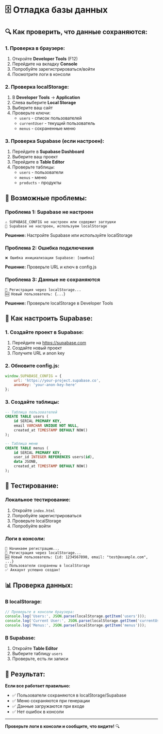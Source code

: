# 🗄️ Отладка базы данных

## 🔍 Как проверить, что данные сохраняются:

### **1. Проверка в браузере:**
1. Откройте **Developer Tools** (F12)
2. Перейдите на вкладку **Console**
3. Попробуйте зарегистрироваться/войти
4. Посмотрите логи в консоли

### **2. Проверка localStorage:**
1. В **Developer Tools** → **Application**
2. Слева выберите **Local Storage**
3. Выберите ваш сайт
4. Проверьте ключи:
   - `users` - список пользователей
   - `currentUser` - текущий пользователь
   - `menus` - сохраненные меню

### **3. Проверка Supabase (если настроен):**
1. Перейдите в **Supabase Dashboard**
2. Выберите ваш проект
3. Перейдите в **Table Editor**
4. Проверьте таблицы:
   - `users` - пользователи
   - `menus` - меню
   - `products` - продукты

## 🚨 Возможные проблемы:

### **Проблема 1: Supabase не настроен**
```
⚠️ SUPABASE_CONFIG не настроен или содержит заглушки
💾 Supabase не настроен, используем localStorage
```

**Решение:** Настройте Supabase или используйте localStorage

### **Проблема 2: Ошибка подключения**
```
❌ Ошибка инициализации Supabase: [ошибка]
```

**Решение:** Проверьте URL и ключ в config.js

### **Проблема 3: Данные не сохраняются**
```
💾 Регистрация через localStorage...
🆕 Новый пользователь: {...}
```

**Решение:** Проверьте localStorage в Developer Tools

## 🔧 Как настроить Supabase:

### **1. Создайте проект в Supabase:**
1. Перейдите на https://supabase.com
2. Создайте новый проект
3. Получите URL и anon key

### **2. Обновите config.js:**
```javascript
window.SUPABASE_CONFIG = {
    url: 'https://your-project.supabase.co',
    anonKey: 'your-anon-key-here'
};
```

### **3. Создайте таблицы:**
```sql
-- Таблица пользователей
CREATE TABLE users (
    id SERIAL PRIMARY KEY,
    email VARCHAR UNIQUE NOT NULL,
    created_at TIMESTAMP DEFAULT NOW()
);

-- Таблица меню
CREATE TABLE menus (
    id SERIAL PRIMARY KEY,
    user_id INTEGER REFERENCES users(id),
    data JSONB,
    created_at TIMESTAMP DEFAULT NOW()
);
```

## 🧪 Тестирование:

### **Локальное тестирование:**
1. Откройте `index.html`
2. Попробуйте зарегистрироваться
3. Проверьте localStorage
4. Попробуйте войти

### **Логи в консоли:**
```
🔐 Начинаем регистрацию...
💾 Регистрация через localStorage...
🆕 Новый пользователь: {id: 1234567890, email: "test@example.com", ...}
💾 Пользователи сохранены в localStorage
✅ Аккаунт успешно создан!
```

## 📊 Проверка данных:

### **В localStorage:**
```javascript
// Проверьте в консоли браузера:
console.log('Users:', JSON.parse(localStorage.getItem('users')));
console.log('Current User:', JSON.parse(localStorage.getItem('currentUser')));
console.log('Menus:', JSON.parse(localStorage.getItem('menus')));
```

### **В Supabase:**
1. Откройте **Table Editor**
2. Выберите таблицу `users`
3. Проверьте, есть ли записи

## 🎯 Результат:

**Если все работает правильно:**
- ✅ Пользователи сохраняются в localStorage/Supabase
- ✅ Меню сохраняются при генерации
- ✅ Данные загружаются при входе
- ✅ Нет ошибок в консоли

---

**Проверьте логи в консоли и сообщите, что видите!** 🔍 